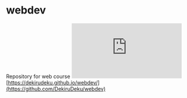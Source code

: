 # webdev
Repository for web course
![maket.png](https://github.com/DekiruDeku/webdev/blob/main/readme/maket.pdf)
[https://dekirudeku.github.io/webdev/](https://github.com/DekiruDeku/webdev)
